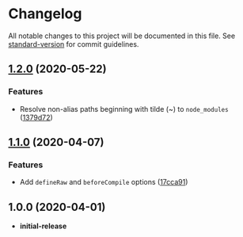 # Changelog

All notable changes to this project will be documented in this file. See [standard-version](https://github.com/conventional-changelog/standard-version) for commit guidelines.

## [1.2.0](https://github.com/slightlyfaulty/stylus-native-loader/compare/v1.1.1...v1.2.0) (2020-05-22)


### Features

* Resolve non-alias paths beginning with tilde (~) to `node_modules` ([1379d72](https://github.com/slightlyfaulty/stylus-native-loader/commit/1379d729f1a04fc7a4b9a96c0d67f51859aea5aa))

## [1.1.0](https://github.com/slightlyfaulty/stylus-native-loader/compare/v1.0.0...v1.1.0) (2020-04-07)

### Features

* Add `defineRaw` and `beforeCompile` options ([17cca91](https://github.com/slightlyfaulty/stylus-native-loader/commit/17cca913fae944ead030b71711325edfcb645597))

## 1.0.0 (2020-04-01)

* **initial-release**